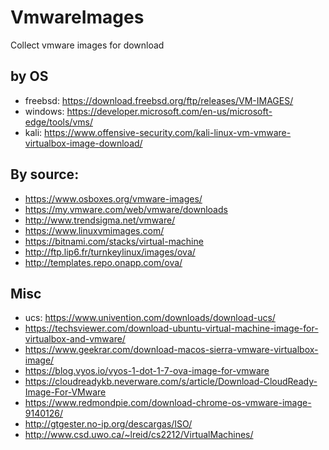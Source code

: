 # VmwareImages
Collect vmware images for download

## by OS
- freebsd: https://download.freebsd.org/ftp/releases/VM-IMAGES/
- windows: https://developer.microsoft.com/en-us/microsoft-edge/tools/vms/
- kali: https://www.offensive-security.com/kali-linux-vm-vmware-virtualbox-image-download/

## By source:
- https://www.osboxes.org/vmware-images/
- https://my.vmware.com/web/vmware/downloads
- http://www.trendsigma.net/vmware/
- https://www.linuxvmimages.com/
- https://bitnami.com/stacks/virtual-machine
- http://ftp.lip6.fr/turnkeylinux/images/ova/
- http://templates.repo.onapp.com/ova/

## Misc
- ucs: https://www.univention.com/downloads/download-ucs/
- https://techsviewer.com/download-ubuntu-virtual-machine-image-for-virtualbox-and-vmware/
- https://www.geekrar.com/download-macos-sierra-vmware-virtualbox-image/
- https://blog.vyos.io/vyos-1-dot-1-7-ova-image-for-vmware
- https://cloudreadykb.neverware.com/s/article/Download-CloudReady-Image-For-VMware
- https://www.redmondpie.com/download-chrome-os-vmware-image-9140126/
- http://gtgester.no-ip.org/descargas/ISO/
- http://www.csd.uwo.ca/~lreid/cs2212/VirtualMachines/
